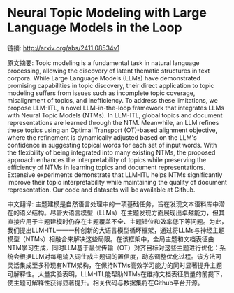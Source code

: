 # Neural Topic Modeling with Large Language Models in the Loop

链接: http://arxiv.org/abs/2411.08534v1

原文摘要:
Topic modeling is a fundamental task in natural language processing, allowing
the discovery of latent thematic structures in text corpora. While Large
Language Models (LLMs) have demonstrated promising capabilities in topic
discovery, their direct application to topic modeling suffers from issues such
as incomplete topic coverage, misalignment of topics, and inefficiency. To
address these limitations, we propose LLM-ITL, a novel LLM-in-the-loop
framework that integrates LLMs with Neural Topic Models (NTMs). In LLM-ITL,
global topics and document representations are learned through the NTM.
Meanwhile, an LLM refines these topics using an Optimal Transport (OT)-based
alignment objective, where the refinement is dynamically adjusted based on the
LLM's confidence in suggesting topical words for each set of input words. With
the flexibility of being integrated into many existing NTMs, the proposed
approach enhances the interpretability of topics while preserving the
efficiency of NTMs in learning topics and document representations. Extensive
experiments demonstrate that LLM-ITL helps NTMs significantly improve their
topic interpretability while maintaining the quality of document
representation. Our code and datasets will be available at Github.

中文翻译:
主题建模是自然语言处理中的一项基础任务，旨在发现文本语料库中潜在的语义结构。尽管大语言模型（LLMs）在主题发现方面展现出卓越能力，但其直接应用于主题建模时仍存在主题覆盖不全、主题错位和效率低下等问题。为此，我们提出LLM-ITL——一种创新的大语言模型循环框架，通过将LLMs与神经主题模型（NTMs）相融合来解决这些局限。在该框架中，全局主题和文档表征由NTM学习生成，同时LLM基于最优传输（OT）对齐目标对这些主题进行优化：系统会根据LLM对每组输入词生成主题词的置信度，动态调整优化过程。该方法可灵活集成至多种现有NTM架构，在保持NTMs高效学习能力的同时显著提升主题可解释性。大量实验表明，LLM-ITL能帮助NTMs在维持文档表征质量的前提下，使主题可解释性获得显著提升。相关代码与数据集将在Github平台开源。
